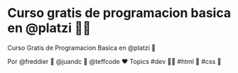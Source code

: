 # Curso gratis de programacion basica en @platzi 💚🚀
Curso Gratis de Programacion Basica en @platzi 💚 

Por @freddier 💛 @juandc 💙 @teffcode ❤️ Topics #dev 👩‍💻 #html 🩻 #css 🎨
